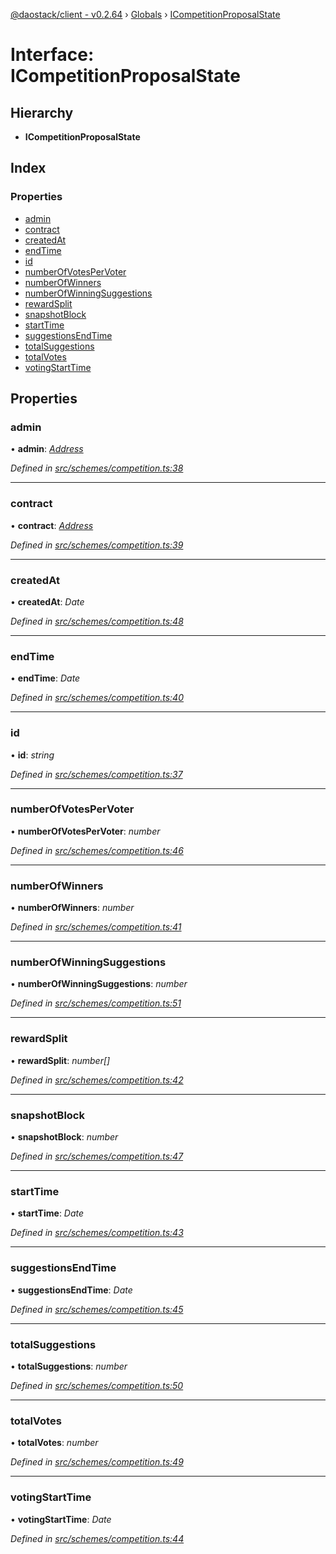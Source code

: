 [@daostack/client - v0.2.64](../README.md) › [Globals](../globals.md) › [ICompetitionProposalState](icompetitionproposalstate.md)

# Interface: ICompetitionProposalState

## Hierarchy

* **ICompetitionProposalState**

## Index

### Properties

* [admin](icompetitionproposalstate.md#admin)
* [contract](icompetitionproposalstate.md#contract)
* [createdAt](icompetitionproposalstate.md#createdat)
* [endTime](icompetitionproposalstate.md#endtime)
* [id](icompetitionproposalstate.md#id)
* [numberOfVotesPerVoter](icompetitionproposalstate.md#numberofvotespervoter)
* [numberOfWinners](icompetitionproposalstate.md#numberofwinners)
* [numberOfWinningSuggestions](icompetitionproposalstate.md#numberofwinningsuggestions)
* [rewardSplit](icompetitionproposalstate.md#rewardsplit)
* [snapshotBlock](icompetitionproposalstate.md#snapshotblock)
* [startTime](icompetitionproposalstate.md#starttime)
* [suggestionsEndTime](icompetitionproposalstate.md#suggestionsendtime)
* [totalSuggestions](icompetitionproposalstate.md#totalsuggestions)
* [totalVotes](icompetitionproposalstate.md#totalvotes)
* [votingStartTime](icompetitionproposalstate.md#votingstarttime)

## Properties

###  admin

• **admin**: *[Address](../globals.md#address)*

*Defined in [src/schemes/competition.ts:38](https://github.com/daostack/client/blob/9d69996/src/schemes/competition.ts#L38)*

___

###  contract

• **contract**: *[Address](../globals.md#address)*

*Defined in [src/schemes/competition.ts:39](https://github.com/daostack/client/blob/9d69996/src/schemes/competition.ts#L39)*

___

###  createdAt

• **createdAt**: *Date*

*Defined in [src/schemes/competition.ts:48](https://github.com/daostack/client/blob/9d69996/src/schemes/competition.ts#L48)*

___

###  endTime

• **endTime**: *Date*

*Defined in [src/schemes/competition.ts:40](https://github.com/daostack/client/blob/9d69996/src/schemes/competition.ts#L40)*

___

###  id

• **id**: *string*

*Defined in [src/schemes/competition.ts:37](https://github.com/daostack/client/blob/9d69996/src/schemes/competition.ts#L37)*

___

###  numberOfVotesPerVoter

• **numberOfVotesPerVoter**: *number*

*Defined in [src/schemes/competition.ts:46](https://github.com/daostack/client/blob/9d69996/src/schemes/competition.ts#L46)*

___

###  numberOfWinners

• **numberOfWinners**: *number*

*Defined in [src/schemes/competition.ts:41](https://github.com/daostack/client/blob/9d69996/src/schemes/competition.ts#L41)*

___

###  numberOfWinningSuggestions

• **numberOfWinningSuggestions**: *number*

*Defined in [src/schemes/competition.ts:51](https://github.com/daostack/client/blob/9d69996/src/schemes/competition.ts#L51)*

___

###  rewardSplit

• **rewardSplit**: *number[]*

*Defined in [src/schemes/competition.ts:42](https://github.com/daostack/client/blob/9d69996/src/schemes/competition.ts#L42)*

___

###  snapshotBlock

• **snapshotBlock**: *number*

*Defined in [src/schemes/competition.ts:47](https://github.com/daostack/client/blob/9d69996/src/schemes/competition.ts#L47)*

___

###  startTime

• **startTime**: *Date*

*Defined in [src/schemes/competition.ts:43](https://github.com/daostack/client/blob/9d69996/src/schemes/competition.ts#L43)*

___

###  suggestionsEndTime

• **suggestionsEndTime**: *Date*

*Defined in [src/schemes/competition.ts:45](https://github.com/daostack/client/blob/9d69996/src/schemes/competition.ts#L45)*

___

###  totalSuggestions

• **totalSuggestions**: *number*

*Defined in [src/schemes/competition.ts:50](https://github.com/daostack/client/blob/9d69996/src/schemes/competition.ts#L50)*

___

###  totalVotes

• **totalVotes**: *number*

*Defined in [src/schemes/competition.ts:49](https://github.com/daostack/client/blob/9d69996/src/schemes/competition.ts#L49)*

___

###  votingStartTime

• **votingStartTime**: *Date*

*Defined in [src/schemes/competition.ts:44](https://github.com/daostack/client/blob/9d69996/src/schemes/competition.ts#L44)*
